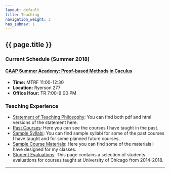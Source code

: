 ```yaml
---
layout: default
title: Teaching
navigation_weight: 3
has_subnav: 1
---
```


## {{ page.title }}

### Current Schedule (Summer 2018)

#### [CAAP Summer Academy: Proof-based Methods in Caculus](/teaching/Summer2018.CAAP)

* __Time:__ MTRF 11:00-12:30
* __Location:__ Ryerson 277
* __Office Hour:__ TR 7:00-9:00 PM 
<!--
### Upcoming Schedule (Fall 2018)

#### [Math 1600: Differential Calculus](/teaching/Fall2018.1600)

* __Time:__ TR 10:05-11:30 AM
* __Location:__ TBA
* __Lab:__ F 2:30-4:15 PM 


#### [Math 1800: Multivariate Calculus](/teaching/Fall2018.1800)

* __Time:__ MWF 10:40-11:35 AM
* __Location:__ TBA
* __Lab:__ T 2:50-4:15 PM

### Office Hours

TBA
-->
### Teaching Experience

* [Statement of Teaching Philosophy](/teaching/statement): You can find both pdf and html versions of the statement here.
* [Past Courses](/teaching/courses): Here you can see the courses I have taught in the past.
* [Sample Syllabi](/teaching/syllabi): You can find sample syllabi for some of the past courses I have taught and for some planned future courses.
* [Sample Course Materials](/teaching/materials): Here you can find some of the materials I have designed for my classes.
* [Student Evaluations](/teaching/evaluations): This page contains a selection of students evaluations for courses taught at University of Chicago from 2014-2018. 

---
